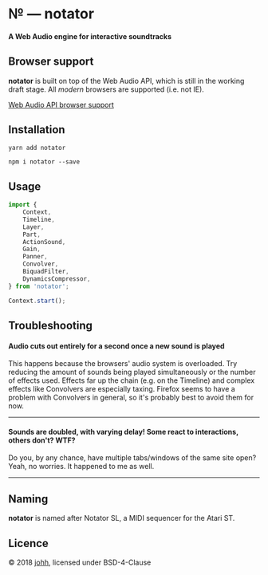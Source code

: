 # № — notator
#### A Web Audio engine for interactive soundtracks


## Browser support
**notator** is built on top of the Web Audio API, which is still in the working draft stage.
All *modern* browsers are supported (i.e. not IE).

[Web Audio API browser support](https://caniuse.com/#feat=audio-api)

## Installation
```
yarn add notator
```
```
npm i notator --save
```

## Usage
```javascript
import {
	Context,
	Timeline,
	Layer,
	Part,
	ActionSound,
	Gain,
	Panner,
	Convolver,
	BiquadFilter,
	DynamicsCompressor,
} from 'notator';

Context.start();
```

## Troubleshooting
#### Audio cuts out entirely for a second once a new sound is played
This happens because the browsers' audio system is overloaded. Try reducing the amount of sounds being played simultaneously or the number of effects used. Effects far up the chain (e.g. on the Timeline) and complex effects like Convolvers are especially taxing.
Firefox seems to have a problem with Convolvers in general, so it's  probably best to avoid them for now.

---

#### Sounds are doubled, with varying delay! Some react to interactions, others don't? WTF?

Do you, by any chance, have multiple tabs/windows of the same site open? Yeah, no worries. It happened to me as well.

---

## Naming
**notator** is named after Notator SL, a MIDI sequencer for the Atari ST.

## Licence
© 2018 [johh](https://github.com/johh), licensed under BSD-4-Clause
